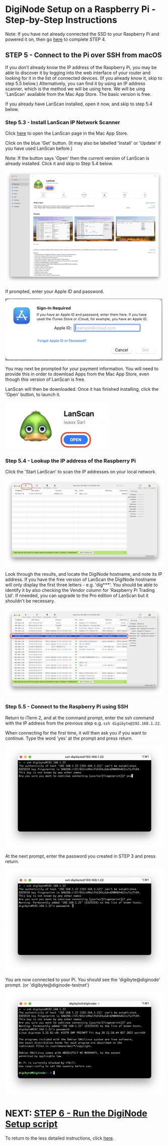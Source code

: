 # DigiNode Setup on a Raspberry Pi - Step-by-Step Instructions

Note: If you have not already connected the SSD to your Raspberry Pi and powered it on, then go [here](/docs/rpi_setup_step4_boot_pi.md) to complete STEP 4.

## STEP 5 - Connect to the Pi over SSH from macOS

If you don't already know the IP address of the Raspberry Pi, you may be able to discover it by logging into the web interface of your router and looking for it in the list of connected devices. (If you already know it, skip to step 5.5 below.) Alternatively, you can find it by using an IP address scanner, which is the method we will be using here. We will be uing 'LanScan' available from the Mac App Store. The basic version is free.

If you already have LanScan installed, open it now, and skip to step 5.4 below. 

### Step 5.3 - Install LanScan IP Network Scanner

Click [here](https://apps.apple.com/gb/app/lanscan/id472226235?mt=12) to open the LanScan page in the Mac App Store.

Click on the blue 'Get' button. (It may also be labelled 'Install' or 'Update' if you have used LanScan before.)

Note: If the button says 'Open' then the current version of LanScan is already installed. Click it and skip to Step 5.4 below.

![Install LanScan](/images/macos_setup_5_3a.png)

If prompted, enter your Apple ID and password.

![Enter Apple ID and password](/images/macos_setup_5_3b.png)

You may next be prompted for your payment information. You will need to provide this in order to download Apps from the Mac App Store, even though this version of LanScan is free.

LanScan will then be downloaded. Once it has finished installing, click the 'Open' button, to launch it.

![Open LanScan](/images/macos_setup_5_3c.png)

### Step 5.4 - Lookup  the IP address of the Raspberry Pi

Click the 'Start LanScan' to scan the IP addresses on your local network.

![Start Scan in LanScan](/images/macos_setup_5_4a.png)

Look through the results, and locate the DigiNode hostname, and note its IP address. If you have the free version of LanScan the DigiNode hostname will only display the first three letters - e.g. 'dig***'. You should be able to identify it by also checking the Vendor column for 'Raspberry Pi Trading Ltd'. If nneeded, you can upgrade to the Pro edition of LanScan but it shouldn't be necessary.

![Scan Completed in Angry IP Scanner](/images/macos_setup_5_4b.png)

### Step 5.5 - Connect to the Raspberry Pi using SSH

Return to iTerm 2, and at the command prompt, enter the ssh command with the IP address from the previous step e.g. ```ssh digibyte@192.168.1.22```.

When connecting for the first time, it will then ask you if you want to continue. Type the word 'yes' at the prompt and press return.

![SSH to DigiNode](/images/macos_setup_5_5a.png)

At the next prompt, enter the password you created in STEP 3 and press return.

![SSH to DigiNode](/images/macos_setup_5_5b.png)

You are now connected to your Pi. You should see the 'digibyte@diginode' prompt. (or 'digibyte@diginode-testnet')

![SSH to DigiNode](/images/macos_setup_5_5c.png)


# NEXT: [STEP 6 - Run the DigiNode Setup script](/docs/rpi_setup_step6_run_diginode_setup.md)

To return to the less detailed instructions, click [here](/docs/rpi_setup.md).